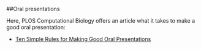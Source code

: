 

##Oral presentations

Here, PLOS Computational Biology offers an article what it takes to make a good oral presentation:

* [Ten Simple Rules for Making Good Oral Presentations](http://journals.plos.org/ploscollections/article?id=10.1371/journal.pcbi.0030077)
